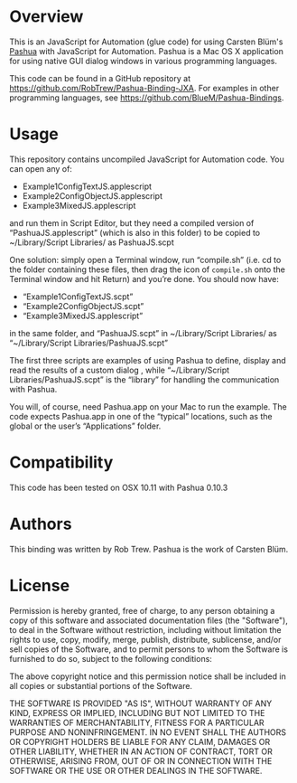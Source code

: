 Overview
===========
This is an JavaScript for Automation (glue code) for using Carsten Blüm's [Pashua](http://www.bluem.net/jump/pashua) with JavaScript for Automation. Pashua is a Mac OS X application for using native GUI dialog windows in various programming languages.

This code can be found in a GitHub repository at https://github.com/RobTrew/Pashua-Binding-JXA. For examples in other programming languages, see https://github.com/BlueM/Pashua-Bindings.


Usage
======
This repository contains uncompiled JavaScript for Automation code. You can open any of:
- Example1ConfigTextJS.applescript
- Example2ConfigObjectJS.applescript
- Example3MixedJS.applescript

and run them in Script Editor, but they need a compiled version of “PashuaJS.applescript” (which is also in this folder) to be copied to ~/Library/Script Libraries/ as PashuaJS.scpt

One solution: simply open a Terminal window, run “compile.sh” (i.e. cd to the folder containing these files, then drag the icon of `compile.sh` onto the Terminal window and hit Return) and you’re done. You should now have:
- “Example1ConfigTextJS.scpt”
- “Example2ConfigObjectJS.scpt”
- “Example3MixedJS.applescript”

in the same folder, and “PashuaJS.scpt” in ~/Library/Script Libraries/ as “~/Library/Script Libraries/PashuaJS.scpt”

The first three scripts are examples of using Pashua to define, display and read the results of a custom dialog , while “~/Library/Script Libraries/PashuaJS.scpt” is the “library” for handling the communication with Pashua.

You will, of course, need Pashua.app on your Mac to run the example. The code expects Pashua.app in one of the “typical” locations, such as the global or the user’s “Applications” folder.


Compatibility
=============
This code has been tested on OSX 10.11 with Pashua 0.10.3


Authors
=========
This binding was written by Rob Trew.
Pashua is the work of Carsten Blüm.


License
=========
Permission is hereby granted, free of charge, to any person obtaining a copy
of this software and associated documentation files (the "Software"), to deal
in the Software without restriction, including without limitation the rights
to use, copy, modify, merge, publish, distribute, sublicense, and/or sell
copies of the Software, and to permit persons to whom the Software is
furnished to do so, subject to the following conditions:

The above copyright notice and this permission notice shall be included in all
copies or substantial portions of the Software.

THE SOFTWARE IS PROVIDED "AS IS", WITHOUT WARRANTY OF ANY KIND, EXPRESS OR
IMPLIED, INCLUDING BUT NOT LIMITED TO THE WARRANTIES OF MERCHANTABILITY,
FITNESS FOR A PARTICULAR PURPOSE AND NONINFRINGEMENT. IN NO EVENT SHALL THE
AUTHORS OR COPYRIGHT HOLDERS BE LIABLE FOR ANY CLAIM, DAMAGES OR OTHER
LIABILITY, WHETHER IN AN ACTION OF CONTRACT, TORT OR OTHERWISE, ARISING FROM,
OUT OF OR IN CONNECTION WITH THE SOFTWARE OR THE USE OR OTHER DEALINGS IN THE
SOFTWARE.

